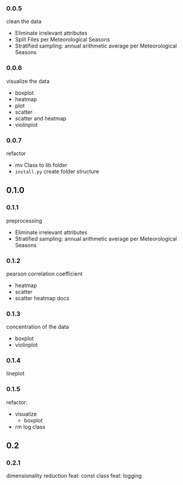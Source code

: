 ### 0.0.5
clean the data
* Eliminate irrelevant attributes
* Split Files per Meteorological Seasons
* Stratified sampling: annual arithmetic average per Meteorological Seasons

### 0.0.6
visualize the data
* boxplot
* heatmap
* plot
* scatter
* scatter and heatmap
* violinplot   

### 0.0.7 
refactor
* mv Class to lib folder
* `install.py` create folder structure


## 0.1.0

### 0.1.1
preprocessing
* Eliminate irrelevant attributes
* Stratified sampling: annual arithmetic average per Meteorological Seasons

### 0.1.2
pearson correlation coefficient
* heatmap
* scatter
* scatter heatmap
docs

### 0.1.3
concentration of the data
* boxplot
* violinplot

### 0.1.4    
lineplot

### 0.1.5
refactor: 
* visualize
    * boxplot
* rm log class


## 0.2

### 0.2.1
dimensionality reduction
feat: const class
feat: logging